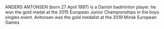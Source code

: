 ANDERS ANTONSEN (born 27 April 1997) is a Danish badminton player. he won the gold medal at the 2015 European Junior Championships in the boys singles event. Antonsen was the gold medalist at the 2019 Minsk European Games
